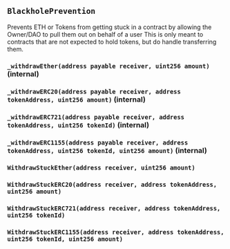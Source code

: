 ## `BlackholePrevention`

Prevents ETH or Tokens from getting stuck in a contract by allowing
 the Owner/DAO to pull them out on behalf of a user
This is only meant to contracts that are not expected to hold tokens, but do handle transferring them.




### `_withdrawEther(address payable receiver, uint256 amount)` (internal)





### `_withdrawERC20(address payable receiver, address tokenAddress, uint256 amount)` (internal)





### `_withdrawERC721(address payable receiver, address tokenAddress, uint256 tokenId)` (internal)





### `_withdrawERC1155(address payable receiver, address tokenAddress, uint256 tokenId, uint256 amount)` (internal)






### `WithdrawStuckEther(address receiver, uint256 amount)`





### `WithdrawStuckERC20(address receiver, address tokenAddress, uint256 amount)`





### `WithdrawStuckERC721(address receiver, address tokenAddress, uint256 tokenId)`





### `WithdrawStuckERC1155(address receiver, address tokenAddress, uint256 tokenId, uint256 amount)`





